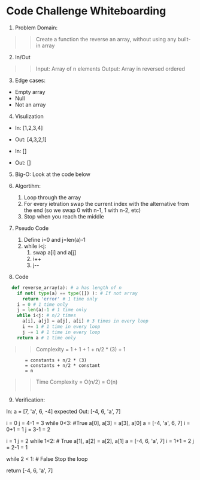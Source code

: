 # Code Challenge Whiteboarding

1. Problem Domain:

> > Create a function the reverse an array, without using any built-in array

2. In/Out

> > Input: Array of n elements
> > Output: Array in reversed ordered

3. Edge cases:

- Empty array
- Null
- Not an array

4. Visulization

- In: [1,2,3,4]
- Out: [4,3,2,1]

- In: []
- Out: []

5. Big-O: Look at the code below

6. Algortihm:

   1. Loop through the array
   2. For every ietration swap the current index with the alternative from the end (so we swap 0 with n-1, 1 with n-2, etc)
   3. Stop when you reach the middle

7. Pseudo Code

   1. Define i=0 and j=len(a)-1
   2. while i<j:
      1. swap a[i] and a[j]
      2. i++
      3. j--

8. Code

```python
  def reverse_array(a): # a has length of n
    if not( type(a) == type([]) ): # If not array
      return 'error' # 1 time only
    i = 0 # 1 time only
    j = len(a)-1 # 1 time only
    while i<j: # n/2 times
      a[i], a[j] = a[j], a[i] # 3 times in every loop
      i += 1 # 1 time in every loop
      j -= 1 # 1 time in every loop
    return a # 1 time only
```

> > Complexity = 1 + 1 + 1 + n/2 \* (3) + 1

           = constants + n/2 * (3)
           = constants + n/2 * constant
           = n

> > Time Complexity = O(n/2) = O(n) <br><br>

9. Verification:

In: a = [7, 'a', 6, -4]
expected Out: [-4, 6, 'a', 7]

i = 0
j = 4-1 = 3
while 0<3: #True
a[0], a[3] = a[3], a[0]
a = [-4, 'a', 6, 7]
i = 0+1 = 1
j = 3-1 = 2

i = 1
j = 2
while 1<2: # True
a[1], a[2] = a[2], a[1]
a = [-4, 6, 'a', 7]
i = 1+1 = 2
j = 2-1 = 1

while 2 < 1: # False
Stop the loop

return [-4, 6, 'a', 7]

<br>
